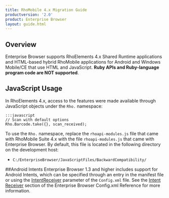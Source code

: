 ```yaml
---
title: RhoMobile 4.x Migration Guide
productversion: '2.0'
product: Enterprise Browser
layout: guide.html
---
```


## Overview
Enterprise Browser supports RhoElements 4.x Shared Runtime applications and HTML-based hybrid RhoMobile applications for Android and Windows Mobile/CE that use HTML and JavaScript. **Ruby APIs and Ruby-language program code are NOT supported**. 

## JavaScript Usage
In RhoElements 4.x, access to the features were made available through JavaScript objects under the `Rho.` namespace:

	:::javascript
	// Scan with default options
	Rho.Barcode.take({}, scan_received);

To use the `Rho.` namespace, replace the `rhoapi-modules.js` file that came with RhoMobile Suite 4.x with the file `rhoapi-modules.js` that came with Enterprise Browser. By default, this file is located in the following directory on the development host:

* `C:/EnterpriseBrowser/JavaScriptFiles/BackwardCompatibility/`

##Android Intents
Enterprise Browser 1.3 and higher includes support for Android Intents, which can be specified through an entry in the manifest file or using the [IntentReceiver](../configreference/#intentreceiver) parameter of the `Config.xml` file. See the [Intent Receiver](../configreference/#intentreceiver) section of the Enterprise Browser Config.xml Reference for more information.